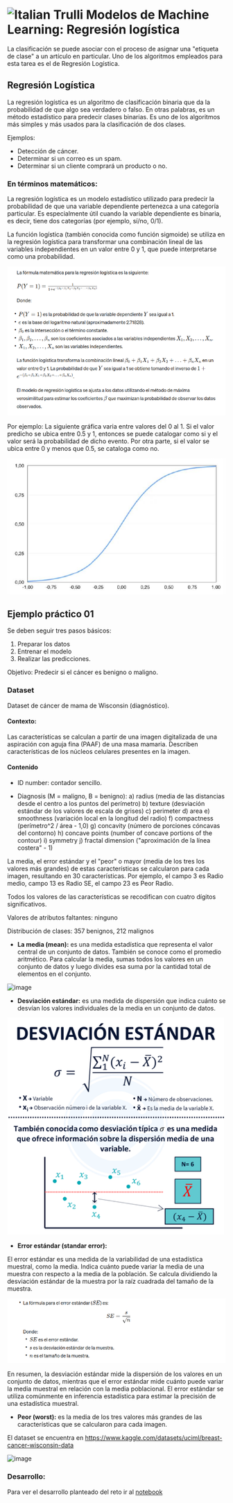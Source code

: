 # <img src="https://github.com/shimadasoftware/machine-learning/assets/73977456/157a767f-2deb-43a7-8023-71506a9ef97a" alt="Italian Trulli" style="width:35px;height:35px;"> Modelos de Machine Learning: Regresión logística

La clasificación se puede asociar con el proceso de asignar una "etiqueta de clase" a un artículo en particular. Uno de los algoritmos empleados para esta tarea es el de Regresión Logística.

## Regresión Logística

La regresión logística es un algoritmo de clasificación binaria que da la probabilidad de que algo sea verdadero o falso. En otras palabras, es un método estadístico para predecir clases binarias. Es uno de los algoritmos más simples y más usados para la clasificación de dos clases.

Ejemplos:
- Detección de cáncer.
- Determinar si un correo es un spam.
- Determinar si un cliente comprará un producto o no.
  
### En términos matemáticos: 

La regresión logística es un modelo estadístico utilizado para predecir la probabilidad de que una variable dependiente pertenezca a una categoría particular. Es especialmente útil cuando la variable dependiente es binaria, es decir, tiene dos categorías (por ejemplo, sí/no, 0/1).

La función logística (también conocida como función sigmoide) se utiliza en la regresión logística para transformar una combinación lineal de las variables independientes en un valor entre 0 y 1, que puede interpretarse como una probabilidad.

![image](https://github.com/shimadasoftware/machine-learning/blob/main/2.%20Modelos%20de%20Machine%20Learning/img/regresi%C3%B3n%20log%C3%ADsitica.png)

Por ejemplo:
La siguiente gráfica varia entre valores del 0 al 1. Si el valor predicho se ubica entre 0.5 y 1, entonces se puede catalogar como si y el valor será la probabilidad de dicho evento. Por otra parte, si el valor se ubica entre 0 y menos que 0.5, se cataloga como no.

![image](https://github.com/shimadasoftware/machine-learning/blob/main/2.%20Modelos%20de%20Machine%20Learning/img/regresi%C3%B3n%20log%C3%ADsitica%20gr%C3%A1fica.png)

## Ejemplo práctico 01

Se deben seguir tres pasos básicos:
  1. Preparar los datos
  2. Entrenar el modelo
  3. Realizar las predicciones.

Objetivo: Predecir si el cáncer es benigno o maligno.

### Dataset

Dataset de cáncer de mama de Wisconsin (diagnóstico).

#### Contexto:

Las características se calculan a partir de una imagen digitalizada de una aspiración con aguja fina (PAAF) de una masa mamaria. Describen características de los núcleos celulares presentes en la imagen.

#### Contenido
-  ID number:
  contador sencillo.

- Diagnosis (M = maligno, B = benigno):
  a) radius (media de las distancias desde el centro a los puntos del perímetro)
  b) texture (desviación estándar de los valores de escala de grises)
  c) perimeter
  d) area
  e) smoothness (variación local en la longitud del radio)
  f) compactness (perímetro^2 / área - 1,0)
  g) concavity (número de porciones cóncavas del contorno)
  h) concave points (number of concave portions of the contour)
  i) symmetry
  j) fractal dimension ("aproximación de la línea costera" - 1)

La media, el error estándar y el "peor" o mayor (media de los tres los valores más grandes) de estas características se calcularon para cada imagen, resultando en 30 características. Por ejemplo, el campo 3 es Radio medio, campo 13 es Radio SE, el campo 23 es Peor Radio.

Todos los valores de las características se recodifican con cuatro dígitos significativos.

Valores de atributos faltantes: ninguno

Distribución de clases: 357 benignos, 212 malignos

- **La media (mean):** es una medida estadística que representa el valor central de un conjunto de datos. También se conoce como el promedio aritmético. Para calcular la media, sumas todos los valores en un conjunto de datos y luego divides esa suma por la cantidad total de elementos en el conjunto.

![image](https://github.com/shimadasoftware/machine-learning/blob/main/2.%20Modelos%20de%20Machine%20Learning/img/teor%C3%ADa%20media.png)

- **Desviación estándar:** es una medida de dispersión que indica cuánto se desvían los valores individuales de la media en un conjunto de datos.

<img src="https://github.com/shimadasoftware/machine-learning/blob/main/2.%20Modelos%20de%20Machine%20Learning/img/teor%C3%ADa%20desviaici%C3%B3n%20est%C3%A1ndar.png" alt="Italian Trulli" style="width:500px;height:500px;">

- **Error estándar (standar error):**

El error estándar es una medida de la variabilidad de una estadística muestral, como la media. Indica cuánto puede variar la media de una muestra con respecto a la media de la población. Se calcula dividiendo la desviación estándar de la muestra por la raíz cuadrada del tamaño de la muestra.

![image](https://github.com/shimadasoftware/machine-learning/blob/main/2.%20Modelos%20de%20Machine%20Learning/img/teor%C3%ADa%20error%20desviaci%C3%B3n%20est%C3%A1ndar.png)

En resumen, la desviación estándar mide la dispersión de los valores en un conjunto de datos, mientras que el error estándar mide cuánto puede variar la media muestral en relación con la media poblacional. El error estándar se utiliza comúnmente en inferencia estadística para estimar la precisión de una estadística muestral.

- **Peor (worst):** es la media de los tres valores más grandes de las características que se calcularon para cada imagen.

El dataset se encuentra en https://www.kaggle.com/datasets/uciml/breast-cancer-wisconsin-data

![image](https://github.com/shimadasoftware/machine-learning/assets/73977456/f2e41271-a2e0-44af-ad29-125db71d2fc9)

### Desarrollo:

Para ver el desarrollo planteado del reto ir al [notebook](https://github.com/shimadasoftware/machine-learning/blob/main/2.%20Modelos%20de%20Machine%20Learning/Regresi%C3%B3n%20lineal/marathon/marathon.ipynb)

